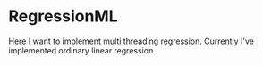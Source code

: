 # RegressionML
Here I want to implement multi threading regression.
Currently I've implemented ordinary linear regression.
